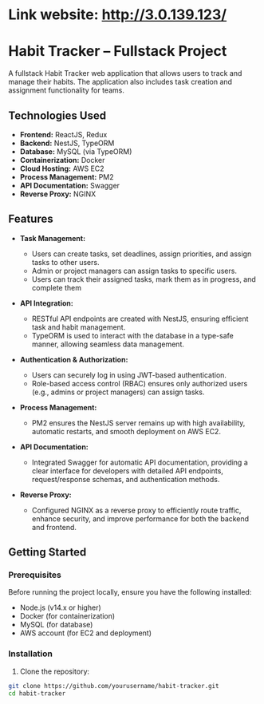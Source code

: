 # Link website: http://3.0.139.123/

# Habit Tracker – Fullstack Project

A fullstack Habit Tracker web application that allows users to track and manage their habits. The application also includes task creation and assignment functionality for teams.

## Technologies Used

- **Frontend:** ReactJS, Redux
- **Backend:** NestJS, TypeORM
- **Database:** MySQL (via TypeORM)
- **Containerization:** Docker
- **Cloud Hosting:** AWS EC2
- **Process Management:** PM2
- **API Documentation:** Swagger
- **Reverse Proxy:** NGINX

## Features

- **Task Management:** 
  - Users can create tasks, set deadlines, assign priorities, and assign tasks to other users.
  - Admin or project managers can assign tasks to specific users.
  - Users can track their assigned tasks, mark them as in progress, and complete them
  
- **API Integration:**
  - RESTful API endpoints are created with NestJS, ensuring efficient task and habit management.
  - TypeORM is used to interact with the database in a type-safe manner, allowing seamless data management.
  
- **Authentication & Authorization:**
  - Users can securely log in using JWT-based authentication.
  - Role-based access control (RBAC) ensures only authorized users (e.g., admins or project managers) can assign tasks.

- **Process Management:**
  - PM2 ensures the NestJS server remains up with high availability, automatic restarts, and smooth deployment on AWS EC2.

- **API Documentation:**
  - Integrated Swagger for automatic API documentation, providing a clear interface for developers with detailed API endpoints, request/response schemas, and authentication methods.

- **Reverse Proxy:**
  - Configured NGINX as a reverse proxy to efficiently route traffic, enhance security, and improve performance for both the backend and frontend.

## Getting Started

### Prerequisites

Before running the project locally, ensure you have the following installed:

- Node.js (v14.x or higher)
- Docker (for containerization)
- MySQL (for database)
- AWS account (for EC2 and deployment)

### Installation

1. Clone the repository:

```bash
git clone https://github.com/yourusername/habit-tracker.git
cd habit-tracker
